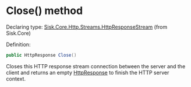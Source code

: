 <!--

Copyrights 2023 Sisk Framework - CypherPotato
Published under MIT license

!!! DO NOT EDIT THIS FILE !!!
This file was generated by a tool in the Sisk package. To edit the information in this documentation,
edit the XML documentation present in the Sisk source code.

-->


# Close() method

Declaring type: [Sisk.Core.Http.Streams.HttpResponseStream](/spec/Sisk.Core.Http.Streams.HttpResponseStream.md) (from Sisk.Core)


Definition:

```cs
public HttpResponse Close()
```

Closes this HTTP response stream connection between the server and the client and returns an empty <a href="/spec/Sisk.Core.Http.HttpResponse.md">HttpResponse</a> to finish the HTTP server context.

